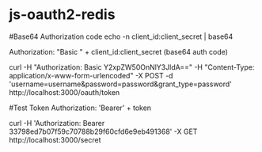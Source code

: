 # js-oauth2-redis



#Base64 Authorization code
echo -n client_id:client_secret | base64

Authorization: "Basic " + client_id:client_secret (base64 auth code)

curl -H "Authorization: Basic Y2xpZW50OnNlY3JldA==" 
     -H "Content-Type: application/x-www-form-urlencoded" 
     -X POST 
     -d 'username=username&password=password&grant_type=password' 
      http://localhost:3000/oauth/token


#Test Token
Authorization: 'Bearer' + token

curl -H 'Authorization: Bearer 33798ed7b07f59c70788b29f60cfd6e9eb491368' 
     -X GET 
     http://localhost:3000/secret

